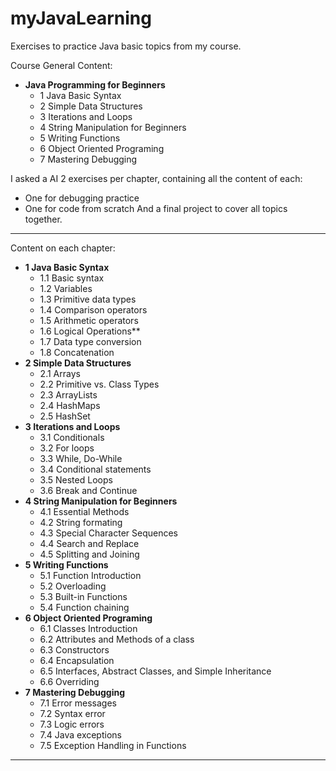 # myJavaLearning
Exercises to practice Java basic topics from my course.

Course General Content:
- **Java Programming for Beginners**
    - 1 Java Basic Syntax
    - 2 Simple Data Structures
    - 3 Iterations and Loops
    - 4 String Manipulation for Beginners
    - 5 Writing Functions
    - 6 Object Oriented Programing
    - 7 Mastering Debugging

 I asked a AI 2 exercises per chapter, containing all the content of each:
   - One for debugging practice
   - One for code from scratch
And a final project to cover all topics together.

---
Content on each chapter:
- **1 Java Basic Syntax**
  - 1.1 Basic syntax
  - 1.2 Variables
  - 1.3 Primitive data types
  - 1.4 Comparison operators
  - 1.5 Arithmetic operators
  - 1.6 Logical Operations**
  - 1.7 Data type conversion
  - 1.8 Concatenation
- **2 Simple Data Structures**
  - 2.1 Arrays
  - 2.2 Primitive vs. Class Types
  - 2.3 ArrayLists
  - 2.4 HashMaps
  - 2.5 HashSet
- **3 Iterations and Loops**
  - 3.1 Conditionals
  - 3.2 For loops
  - 3.3 While, Do-While
  - 3.4 Conditional statements
  - 3.5 Nested Loops
  - 3.6 Break and Continue
- **4 String Manipulation for Beginners**
  - 4.1 Essential Methods
  - 4.2 String formating
  - 4.3 Special Character Sequences
  - 4.4 Search and Replace
  - 4.5 Splitting and Joining
- **5 Writing Functions**
  - 5.1 Function Introduction
  - 5.2 Overloading
  - 5.3 Built-in Functions
  - 5.4 Function chaining
- **6 Object Oriented Programing**
  - 6.1 Classes Introduction
  - 6.2 Attributes and Methods of a class
  - 6.3 Constructors
  - 6.4 Encapsulation
  - 6.5 Interfaces, Abstract Classes, and Simple Inheritance
  - 6.6 Overriding
- **7 Mastering Debugging**
  - 7.1 Error messages
  - 7.2 Syntax error
  - 7.3 Logic errors
  - 7.4 Java exceptions
  - 7.5 Exception Handling in Functions
---
